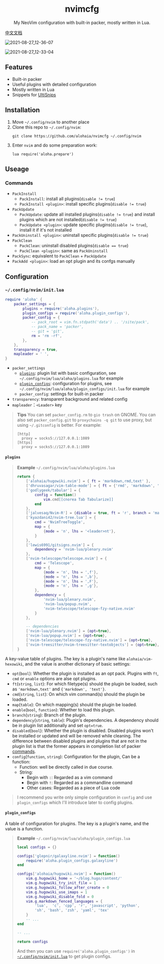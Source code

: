 <h1 align="center">nvimcfg</h1>

<p align="center">My NeoVim configuration with built-in packer, mostly written in Lua.</p>

[中文文档](./README_cn.md)

![2021-08-27_12-36-07](https://user-images.githubusercontent.com/36324537/131072598-7969fcce-3e29-49f2-bdb1-9851ddfda637.png)

![2021-08-27_12-33-04](https://user-images.githubusercontent.com/36324537/131072714-1db0ed6d-c6ef-421d-9641-0720342230da.png)

## Features

- Built-in packer
- Useful plugins with detailed configuration
- Mostly written in Lua
- Snippets for [UltiSnips](https://github.com/SirVer/ultisnips)

## Installation

1. Move `~/.config/nvim` to another place
2. Clone this repo to `~/.config/nvim`:
    ```shell
    git clone https://github.com/alohaia/nvimcfg ~/.config/nvim
    ```
3. Enter `nvim` and do some preparation work:
    ```vimscript
    lua require('aloha.prepare')
    ```

## Useage

### Commands

- `PackInstall`
    - `PackInstall`: install all plugins(`disable != true`)
    - `PackInstall <plugin>`: install specific plugins(`disable != true`)
- `PackUpdate`
    - `PackUpdate`: update all installed plugins(`disable != true`) and install plugins which are not installed(`disable != true`)
    - `PackUpdate <plugin>`: update specific plugins(`disable != true`), install it if it's not installed
- `PackUninstall <plugin>`: uninstall specific plugins(`disable != true`)
- `PackClean`
    - `PackClean`: uninstall disabled plugins(`disable == true`)
    - `PackClean <plugin>`: same as `PackUninstall`
- `PackSync`: equivalent to `PackClean` + `PackUpdate`
- `PackAdd <plugin>`: load an opt plugin and its confgs manually

## Configuration

### `~/.config/nvim/init.lua`

```lua
require 'aloha' {
    packer_settings = {
        plugins = require('aloha.plugins'),
        plugin_configs = require('aloha.plugin_configs'),
        packer_config = {
            -- pack_root = vim.fn.stdpath('data') .. '/site/pack',
            -- pack_name = 'packer',
            -- git = 'git',
            rm = 'rm -rf',
        },
    },
    transparency = true,
    mapleader = ' ',
}
```

- `packer_settings`
    - [`plugins`](#plugins): plugin list with basic configuration, see `~/.config/nvim/lua/aloha/plugins.lua` for example
    - [`plugin_configs`](#plugin_configs): configuration for plugins, see `~/.config/nvim/lua/aloha/plugin_configs/init.lua` for example
    - `packer_config`: settings for built-in packer
- `transparency`: transparent background and related config
- `mapleader`：`<Leader>` key

> **Tips** You can set `packer_config.rm` to `gio trash` on GNOME. You can also set `packer_config.git` to `proxychains -q git` to use proxy, but using `~/.gitconfig` is better. For example:
> ```dosini
> [http]
> 	proxy = socks5://127.0.0.1:1089
> [https]
> 	proxy = socks5://127.0.0.1:1089
> ```

#### `plugins`

> **Example** `~/.config/nvim/lua/aloha/plugins.lua`
> ```lua
> return {
>     ['alohaia/hugowiki.nvim'] = { ft = 'markdown,rmd,text' },
>     ['dhruvasagar/vim-table-mode'] = { ft = {'rmd', 'markdown', 'text'} },
>     ['godlygeek/tabular'] = {
>         config = function()
>             vim.cmd[[cnorea Tab Tabularize]]
>         end
>     },
>     ['jalvesaq/Nvim-R'] = {disable = true, ft = 'r', branch = 'master'},
>     ['kyazdani42/nvim-tree.lua'] = {
>         cmd = 'NvimTreeToggle',
>         map = {
>             {mode = 'n', lhs = '<leader>nt'},
>         }
>     },
>     ['lewis6991/gitsigns.nvim'] = {
>         dependency = 'nvim-lua/plenary.nvim'
>     },
>     ['nvim-telescope/telescope.nvim'] = {
>         cmd = 'Telescope',
>         map = {
>             {mode = 'n', lhs = ',f'},
>             {mode = 'n', lhs = ',b'},
>             {mode = 'n', lhs = ',F'},
>             {mode = 'n', lhs = ',g'},
>         },
>         dependency = {
>             'nvim-lua/plenary.nvim',
>             'nvim-lua/popup.nvim',
>             'nvim-telescope/telescope-fzy-native.nvim'
>         }
>     },
>
>     -- dependencies
>     ['nvim-lua/plenary.nvim'] = {opt=true},
>     ['nvim-lua/popup.nvim'] = {opt=true},
>     ['nvim-telescope/telescope-fzy-native.nvim'] = {opt=true},
>     ['nvim-treesitter/nvim-treesitter-textobjects'] = {opt=true},
> }
> ```

A key-value table of plugins. The key is a plugin's name like `alohaia/vim-hexowiki`, and the value is another dictionary of basic settings:

- `opt`(`bool`): Whether the plugin is installed as an opt pack. Plugins with `ft`, `cmd` or `enable` options are alse opt plugins.
- `ft`(`string`, `list`): For which filetype(s) should the plugin be loaded, such as `'markdown,text'` and `{'markdown', 'text'}`.
- `cmd`(`string`, `list`): On which vim command(s) should the plugin be loaded.
- `map`(`table`): On which mapping(s) should the plugin be loaded.
- `enable`(`bool`, `function`): Whether to load this plugin.
- `branch`(`string`): Branch of the plugin.
- `dependency`(`string`, `table`): Plugin's dependencies. A dependency should be in plugin list additionally and set `opt=true`.
- `disabled`(`bool`): Whether the plugin is disabled. Disabled plugins won't be installed or updated and will be removed while cleaning. The difference between disabled plugins and plugins that are not in the plugin list is that the former appears in completion list of packer [commands](#commands).
- `config`(`function`, `string`): Configuration for the plugin, Can be a function:
    - Function: well be directly called in due course.
    - String:
        - Begin with `:`: Regarded as a vim command
        - Begin with `!`: Regarded as a commandline command
        - Other cases: Regarded as a piece of Lua code

> I recommend you write only simple configuration in `config` and use `plugin_configs` which I'll introduce later to config plugins.

#### `plugin_configs`

A table of configuration for plugins. The key is a plugin's name, and the value is a function.

> **Example**
> `~/.config/nvim/lua/aloha/plugin_configs.lua`
> ```lua
> local configs = {}
>
> configs['glepnir/galaxyline.nvim'] = function()
>     require('aloha.plugin_configs.galaxyline')
> end
>
> configs['alohaia/hugowiki.nvim'] = function()
>     vim.g.hugowiki_home = '~/blog.hugo/content/'
>     vim.g.hugowiki_try_init_file = 1
>     vim.g.hugowiki_follow_after_create = 0
>     vim.g.hugowiki_use_imaps = 1
>     vim.g.hugowiki_disable_fold = 0
>     vim.g.markdown_fenced_languages = {
>         'lua',  'c', 'cpp', 'r', 'javascript', 'python',
>         'sh', 'bash', 'zsh', 'yaml', 'tex'
>     }
>     -- ...
> end
>
> -- ...
>
> return configs
> ```
> And then you can use `require('aloha.plugin_configs')` in [`~/.config/nvim/init.lua`](#~/.config/nvim/init.lua) to get plugin configs.
